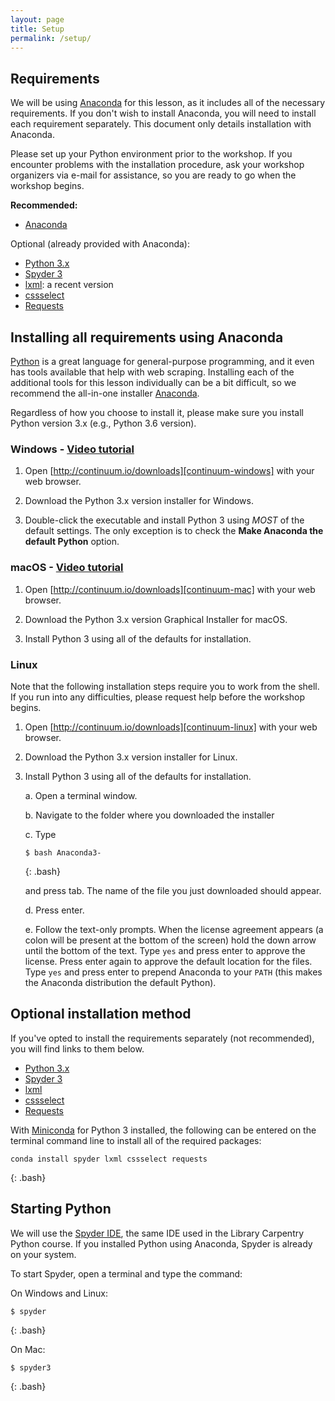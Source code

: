 ```yaml
---
layout: page
title: Setup
permalink: /setup/
---
```


## Requirements

We will be using [Anaconda][anaconda] for this lesson, as it includes all of the necessary
requirements. If you don't wish to install Anaconda, you will need to install each requirement
separately. This document only details installation with Anaconda. 

Please set up your Python environment prior to the workshop.  If you encounter problems with the
installation procedure, ask your workshop organizers via e-mail for assistance, so you are ready
to go when the workshop begins.

**Recommended:**

* [Anaconda](#anaconda)

Optional (already provided with Anaconda):

* [Python 3.x](#python)
* [Spyder 3](#spyder)
* [lxml](#lxml): a recent version
* [cssselect](#cssselect)
* [Requests](#reqeusts)

<a name="anaconda"></a>

## Installing all requirements using Anaconda 

[Python][python] is a great language for general-purpose programming, and it even has tools 
available that help with web scraping. Installing each of the additional tools for this lesson 
individually can be a bit difficult, so we recommend the all-in-one installer [Anaconda][anaconda].

Regardless of how you choose to install it, please make sure you install Python version 3.x 
(e.g., Python 3.6 version).

### Windows - [Video tutorial][video-windows]

1. Open [http://continuum.io/downloads][continuum-windows] with your web browser.

2. Download the Python 3.x version installer for Windows.

3. Double-click the executable and install Python 3 using _MOST_ of the default settings. 
   The only exception is to check the **Make Anaconda the default Python** option.

### macOS - [Video tutorial][video-mac]

1. Open [http://continuum.io/downloads][continuum-mac] with your web browser.

2. Download the Python 3.x version Graphical Installer for macOS.

3. Install Python 3 using all of the defaults for installation.

### Linux

Note that the following installation steps require you to work from the shell. 
If you run into any difficulties, please request help before the workshop begins.

1.  Open [http://continuum.io/downloads][continuum-linux] with your web browser.

2.  Download the Python 3.x version installer for Linux.

3.  Install Python 3 using all of the defaults for installation.

    a.  Open a terminal window.

    b.  Navigate to the folder where you downloaded the installer

    c.  Type

    ~~~
    $ bash Anaconda3-
    ~~~
    {: .bash}

    and press tab.  The name of the file you just downloaded should appear.

    d.  Press enter.

    e.  Follow the text-only prompts.  When the license agreement appears (a colon
        will be present at the bottom of the screen) hold the down arrow until the 
        bottom of the text. Type `yes` and press enter to approve the license. Press 
        enter again to approve the default location for the files. Type `yes` and 
        press enter to prepend Anaconda to your `PATH` (this makes the Anaconda 
        distribution the default Python).

## Optional installation method

If you've opted to install the requirements separately (not recommended), you will find links to 
them below.

* <a name="python"></a> [Python 3.x][python-install]
* <a name="spyder"></a> [Spyder 3][spyder-install]
* <a name="lxml"></a> [lxml][lxml-install]
* <a name="cssselect"></a> [cssselect][cssselect-install]
* <a name="requests"></a> [Requests][requests-install]

With [Miniconda](https://conda.io/miniconda.html) for Python 3 installed, the following can be entered on the terminal command line to install all of the required packages:

~~~
conda install spyder lxml cssselect requests
~~~
{: .bash}

## Starting Python

We will use the [Spyder IDE][spyder], the same IDE used in the Library Carpentry Python course. 
If you installed Python using Anaconda, Spyder is already on your system.

To start Spyder, open a terminal and type the command:

On Windows and Linux:

~~~
$ spyder
~~~
{: .bash}

On Mac:

~~~
$ spyder3
~~~
{: .bash}

[anaconda]: https://www.continuum.io/anaconda
[continuum-windows]: http://continuum.io/downloads#windows
[continuum-mac]: http://continuum.io/downloads#macos
[continuum-linux]: http://continuum.io/downloads#linux
[python-install]: https://www.python.org/downloads/
[spyder-install]: https://pythonhosted.org/spyder/installation.html
[lxml-install]: http://lxml.de/installation.html
[cssselect-install]: https://pypi.python.org/pypi/cssselect
[requests-install]: http://docs.python-requests.org/en/master/user/install/#install
[python]: https://python.org
[spyder]: https://pythonhosted.org/spyder/
[spyder-install]: https://pythonhosted.org/spyder/installation.html
[video-mac]: https://www.youtube.com/watch?v=TcSAln46u9U
[video-windows]: https://www.youtube.com/watch?v=xxQ0mzZ8UvA
